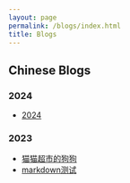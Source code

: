 ```yaml
---
layout: page
permalink: /blogs/index.html
title: Blogs
---
```


## Chinese Blogs

### 2024

- [2024](/blogs/24fall/)

### 2023
- [猫猫超市的狗狗](/blogs/2023/12/1214)<br>
- [markdown测试](/blogs/1214)<br>



<br>

